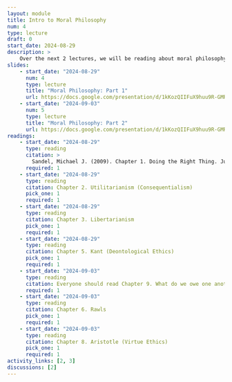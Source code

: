 ```yaml
---
layout: module
title: Intro to Moral Philosophy
num: 4
type: lecture
draft: 0
start_date: 2024-08-29
description: >
    Over the next 2 lectures, we will be reading about moral philosophy, drawing from the Michael Sandel book, <em>Justice: What's the right thing to do?</em> There are many different ways to analyze moral dilemmas. By applying some of these ethical frameworks to real-world dilemmas, you will better understand the strengths and weaknesses of different approaches.
slides: 
    - start_date: "2024-08-29"
      num: 4
      type: lecture
      title: "Moral Philosophy: Part 1"
      url: https://docs.google.com/presentation/d/1kKozQIIFuX9huu9R-GMRXIL-D1i9lRcT/edit?usp=sharing&ouid=113376576186080604800&rtpof=true&sd=true
    - start_date: "2024-09-03"
      num: 5
      type: lecture
      title: "Moral Philosophy: Part 2"
      url: https://docs.google.com/presentation/d/1kKozQIIFuX9huu9R-GMRXIL-D1i9lRcT/edit?usp=sharing&ouid=113376576186080604800&rtpof=true&sd=true
readings: 
    - start_date: "2024-08-29"
      type: reading
      citation: >
        Sandel, Michael J. (2009). Chapter 1. Doing the Right Thing. Justice: What's the right thing to do?
      required: 1
    - start_date: "2024-08-29"
      type: reading
      citation: Chapter 2. Utilitarianism (Consequentialism)
      pick_one: 1
      required: 1
    - start_date: "2024-08-29"
      type: reading
      citation: Chapter 3. Libertarianism
      pick_one: 1
      required: 1
    - start_date: "2024-08-29"
      type: reading
      citation: Chapter 5. Kant (Deontological Ethics)
      pick_one: 1
      required: 1
    - start_date: "2024-09-03"
      type: reading
      citation: Everyone should read Chapter 9. What do we owe one another? (Sandel, 2009). 
      required: 1
    - start_date: "2024-09-03"
      type: reading
      citation: Chapter 6. Rawls
      pick_one: 1
      required: 1
    - start_date: "2024-09-03"
      type: reading
      citation: Chapter 8. Aristotle (Virtue Ethics)
      pick_one: 1
      required: 1
activity_links: [2, 3]
discussions: [2]
---
```




